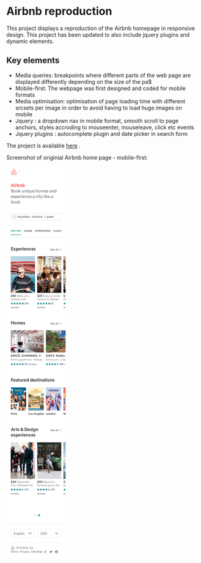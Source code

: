 # Airbnb reproduction

This project displays a reproduction of the Airbnb homepage in responsive design. This project has been updated to also include jquery plugins and dynamic elements.

## Key elements

* Media queries: breakpoints where different parts of the web page are displayed differently depending on the size of the pa$
* Mobile-first: The webpage was first designed and coded for mobile formats
* Media optimisation: optimisation of page loading time with different srcsets per image in order to avoid having to load huge images on mobile 
* Jquery : a dropdown nav in mobile format, smooth scroll to page anchors, styles accroding to mouseenter, mouseleave, click etc events 
* Jquery plugins : autocomplete plugin and date picker in search form

The project is available [here](http://cookiesandwifi.ovh/airbnb) .

Screenshot of originial Airbnb home page - mobile-first: 


![Airbnb mobile first](https://github.com/clairedonut/Airbnb/blob/master/airbnb_site_screenshots/airbnb_mobile.png)
